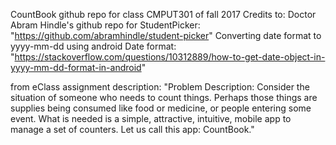 CountBook github repo for class CMPUT301 of fall 2017 
Credits to:
	Doctor Abram Hindle's github repo for StudentPicker: "https://github.com/abramhindle/student-picker"
	Converting date format to yyyy-mm-dd using android Date format: "https://stackoverflow.com/questions/10312889/how-to-get-date-object-in-yyyy-mm-dd-format-in-android"
	
from eClass assignment description:
"Problem Description:
Consider the situation of someone who needs to count things. 
Perhaps those things are supplies being consumed like food or medicine, or people entering some event. 
What is needed is a simple, attractive, intuitive, mobile app to manage a set of counters. 
Let us call this app: CountBook."
